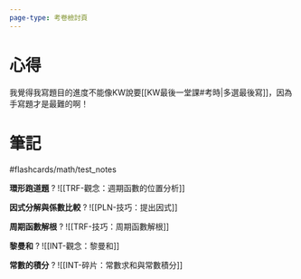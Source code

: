 ```yaml
---
page-type: 考卷檢討頁
---
```

# 心得
我覺得我寫題目的進度不能像KW說要[[KW最後一堂課#考時|多選最後寫]]，因為手寫題才是最難的啊！

# 筆記
#flashcards/math/test_notes 

**環形跑道題**
?
![[TRF-觀念：週期函數的位置分析]]
<!--SR:!2024-07-11,3,150-->

**因式分解與係數比較**
?
![[PLN-技巧：提出因式]]
<!--SR:!2024-07-11,1,130-->

**周期函數解根**
?
![[TRF-技巧：周期函數解根]]
<!--SR:!2024-07-11,3,150-->

**黎曼和**
?
![[INT-觀念：黎曼和]]
<!--SR:!2024-07-11,3,150-->

**常數的積分**
?
![[INT-碎片：常數求和與常數積分]]
<!--SR:!2024-07-11,3,150-->